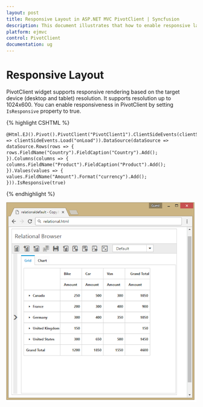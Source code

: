 ```yaml
---
layout: post
title: Responsive Layout in ASP.NET MVC PivotClient | Syncfusion
description: This document illustrates that how to enable responsive layout rendering in ASP.NET MVC PivotClient control
platform: ejmvc
control: PivotClient
documentation: ug
---
```


# Responsive Layout

PivotClient widget supports responsive rendering based on the target device (desktop and tablet) resolution. It supports resolution up to 1024x600. You can enable responsiveness in PivotClient by setting `IsResponsive` property to true.


{% highlight CSHTML %}

    @Html.EJ().Pivot().PivotClient("PivotClient1").ClientSideEvents(clientSideEvents => clientSideEvents.Load("onLoad")).DataSource(dataSource => dataSource.Rows(rows => { rows.FieldName("Country").FieldCaption("Country").Add(); }).Columns(columns => { columns.FieldName("Product").FieldCaption("Product").Add(); }).Values(values => { values.FieldName("Amount").Format("currency").Add(); })).IsResponsive(true)

{% endhighlight %}

![Responsive layout of ASP NET MVC pivot client control](Responsive-Layout_images/responsive.png)

